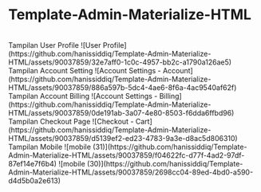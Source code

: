 # Template-Admin-Materialize-HTML

<br>
Tampilan User Profile
![User Profile](https://github.com/hanissiddiq/Template-Admin-Materialize-HTML/assets/90037859/32e7aff0-1c0c-4957-bb2c-a1790a126ae5)

<br>
Tampilan Account Setting
![Account Settings - Account](https://github.com/hanissiddiq/Template-Admin-Materialize-HTML/assets/90037859/886a597b-5dc4-4ae6-8f6a-4ac9540af62f)

<br>
Tampilan Account Billing
![Account Settings - Billing](https://github.com/hanissiddiq/Template-Admin-Materialize-HTML/assets/90037859/0de191ab-3a07-4e80-8503-f6dda6ffbd96)

<br>
Tampilan Checkout Page
![Checkout - Cart](https://github.com/hanissiddiq/Template-Admin-Materialize-HTML/assets/90037859/d5139ef2-ed23-4783-9a3e-d8ac5d806310)

<br>
Tampilan Mobile
![mobile (31)](https://github.com/hanissiddiq/Template-Admin-Materialize-HTML/assets/90037859/f04622fc-d77f-4ad2-97df-87ef14e7f6b4)
![mobile (30)](https://github.com/hanissiddiq/Template-Admin-Materialize-HTML/assets/90037859/2698cc04-89ed-4bd0-a590-d4d5b0a2e613)


